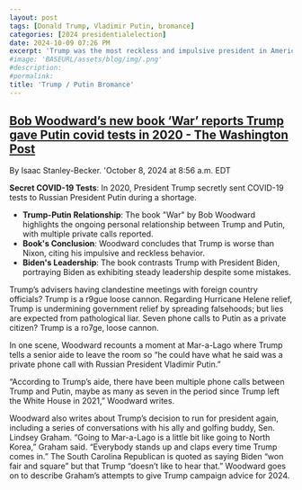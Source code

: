```yaml
---
layout: post
tags: [Donald Trump, Vladimir Putin, bromance]
categories: [2024 presidentialelection]
date: 2024-10-09 07:26 PM
excerpt: 'Trump was the most reckless and impulsive president in American history and is demonstrating the very same character as a presidential candidate in 2024.'
#image: 'BASEURL/assets/blog/img/.png'
#description:
#permalink:
title: 'Trump / Putin Bromance'
---
```


## [Bob Woodward’s new book ‘War’ reports Trump gave Putin covid tests in 2020 - The Washington Post](https://www.washingtonpost.com/politics/2024/10/08/bob-woodward-new-book-war-trump-putin-biden/)

By Isaac Stanley-Becker. 'October 8, 2024 at 8:56 a.m. EDT

  **Secret COVID-19 Tests**: In 2020, President Trump secretly sent COVID-19 tests to Russian President Putin during a shortage.
- **Trump-Putin Relationship**: The book "War" by Bob Woodward highlights the ongoing personal relationship between Trump and Putin, with multiple private calls reported.
- **Book's Conclusion**: Woodward concludes that Trump is worse than Nixon, citing his impulsive and reckless behavior.
- **Biden's Leadership**: The book contrasts Trump with President Biden, portraying Biden as exhibiting steady leadership despite some mistakes.

Trump’s advisers having clandestine meetings with foreign country officials? Trump is a r9gue loose cannon. Regarding
Hurricane Helene relief, Trump is undermining government relief by spreading falsehoods; but lies are expected from pathological liar. 
 Seven phone calls to Putin as a private citizen? Trump is a ro7ge, loose cannon.
 
In one scene, Woodward recounts a moment at Mar-a-Lago where Trump tells a senior aide to leave the room so “he
 could have what he said was a private phone call with Russian President Vladimir Putin.”

“According to Trump’s aide, there have been multiple phone calls between Trump and Putin, maybe as many as seven
in the period since Trump left the White House in 2021,” Woodward writes.
 
Woodward also writes about Trump’s decision to run for president again, including a series of conversations
with his ally and golfing buddy, Sen. Lindsey Graham. “Going to Mar-a-Lago is a little bit like going to North
Korea,” Graham said. “Everybody stands up and claps every time Trump comes in.” The South Carolina Republican
is quoted as saying Biden “won fair and square” but that Trump “doesn’t like to hear that.” Woodward goes on
to describe Graham’s attempts to give Trump campaign advice for 2024.